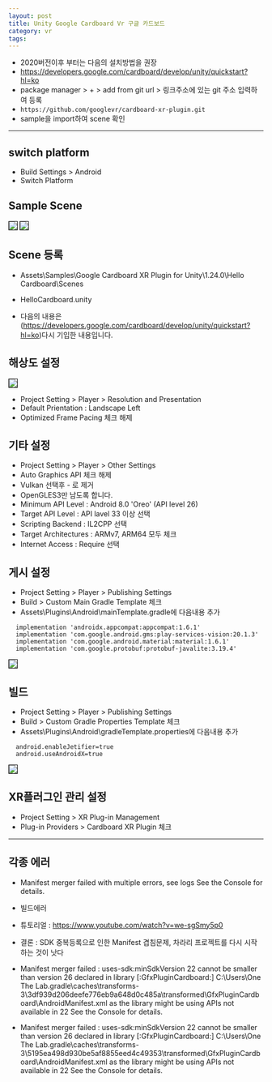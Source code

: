 ```yaml
---
layout: post
title: Unity Google Cardboard Vr 구글 카드보드
category: vr
tags:
---
```


* 2020버전이후 부터는 다음의 설치방법을 권장
* <https://developers.google.com/cardboard/develop/unity/quickstart?hl=ko>
* package manager > + > add from git url > 링크주소에 있는 git 주소 입력하여 등록
* ```https://github.com/googlevr/cardboard-xr-plugin.git```
* sample을 import하여 scene 확인

---

## switch platform
* Build Settings > Android
* Switch Platform

## Sample Scene
<img style='border:solid 1px black;' src="https://image.onethelab.com/resized/1723771655.jpg" />

<img style='border:solid 1px black;' src="https://image.onethelab.com/resized/1723771791.jpg" />

## Scene 등록
* Assets\Samples\Google Cardboard XR Plugin for Unity\1.24.0\Hello Cardboard\Scenes
* HelloCardboard.unity

* 다음의 내용은 (https://developers.google.com/cardboard/develop/unity/quickstart?hl=ko)다시 기입한 내용입니다.

## 해상도 설정

<img style='border:solid 1px black;' src="https://image.onethelab.com/resized/1723773979.jpg" />

* Project Setting > Player > Resolution and Presentation
* Default Prientation : Landscape Left
* Optimized Frame Pacing 체크 해제

## 기타 설정
* Project Setting > Player > Other Settings
* Auto Graphics API 체크 해제
* Vulkan 선택후 - 로 제거
* OpenGLES3만 남도록 합니다.
* Minimum API Level : Android 8.0 'Oreo' (API level 26)
* Target API Level : API lavel 33 이상 선택
* Scripting Backend : IL2CPP 선택
* Target Architectures : ARMv7, ARM64 모두 체크
* Internet Access : Require 선택

## 게시 설정
* Project Setting > Player > Publishing Settings
* Build > Custom Main Gradle Template 체크
* Assets\Plugins\Android\mainTemplate.gradle에 다음내용 추가
  
```
  implementation 'androidx.appcompat:appcompat:1.6.1'
  implementation 'com.google.android.gms:play-services-vision:20.1.3'
  implementation 'com.google.android.material:material:1.6.1'
  implementation 'com.google.protobuf:protobuf-javalite:3.19.4'
```
<img style='border:solid 1px black;' src="https://image.onethelab.com/resized/1723774274.jpg" />

## 빌드
* Project Setting > Player > Publishing Settings
* Build > Custom Gradle Properties Template 체크
* Assets\Plugins\Android\gradleTemplate.properties에 다음내용 추가
  
```
  android.enableJetifier=true
  android.useAndroidX=true
```

<img style='border:solid 1px black;' src="https://image.onethelab.com/resized/1723774457.jpg" />

## XR플러그인 관리 설정
* Project Setting > XR Plug-in Management
* Plug-in Providers > Cardboard XR Plugin 체크



---

## 각종 에러
* Manifest merger failed with multiple errors, see logs See the Console for details.
* 빌드에러
* 튜토리얼 : https://www.youtube.com/watch?v=we-sgSmy5p0
* 결론 : SDK 중복등록으로 인한 Manifest 겹침문제, 차라리 프로젝트를 다시 시작하는 것이 낫다

* Manifest merger failed : uses-sdk:minSdkVersion 22 cannot be smaller than version 26 declared in library [:GfxPluginCardboard:] C:\Users\One The Lab\.gradle\caches\transforms-3\3df939d206deefe776eb9a648d0c485a\transformed\GfxPluginCardboard\AndroidManifest.xml as the library might be using APIs not available in 22 See the Console for details.

* Manifest merger failed : uses-sdk:minSdkVersion 22 cannot be smaller than version 26 declared in library [:GfxPluginCardboard:] C:\Users\One The Lab\.gradle\caches\transforms-3\5195ea498d930be5af8855eed4c49353\transformed\GfxPluginCardboard\AndroidManifest.xml as the library might be using APIs not available in 22 See the Console for details.

